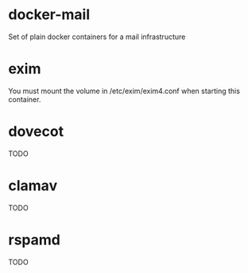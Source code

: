 # docker-mail
Set of plain docker containers for a mail infrastructure

# exim
You must mount the volume in /etc/exim/exim4.conf when starting this container.

# dovecot
TODO

# clamav
TODO

# rspamd
TODO
